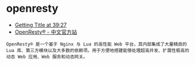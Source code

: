 # openresty

- [Getting Title at 39:27](https://www.runoob.com/w3cnote/openresty-intro.html)
- [OpenResty&reg; - 中文官方站](https://openresty.org/cn/)

```text
OpenResty® 是一个基于 Nginx 与 Lua 的高性能 Web 平台，其内部集成了大量精良的 Lua 库、第三方模块以及大多数的依赖项。用于方便地搭建能够处理超高并发、扩展性极高的动态 Web 应用、Web 服务和动态网关。
```
